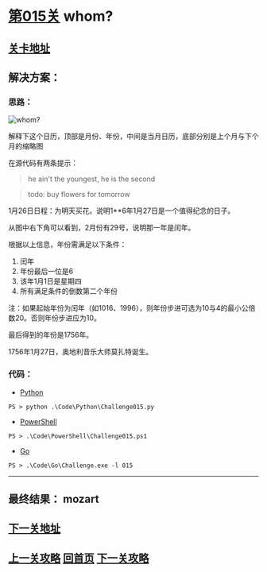 # [第015关][1] whom?

## [关卡地址][1]

## 解决方案：

### 思路：

![whom?][a]

解释下这个日历，顶部是月份、年份，中间是当月日历，底部分别是上个月与下个月的缩略图

在源代码有两条提示：

> he ain't the youngest, he is the second 

> todo: buy flowers for tomorrow 

1月26日日程：为明天买花。说明1**6年1月27日是一个值得纪念的日子。

从图中右下角可以看到，2月份有29号，说明那一年是闰年。

根据以上信息，年份需满足以下条件：

1. 闰年
2. 年份最后一位是6
3. 该年1月1日是星期四
4. 所有满足条件的倒数第二个年份

注：如果起始年份为闰年（如1016、1996），则年份步进可选为10与4的最小公倍数20。否则年份步进应为10。

最后得到的年份是1756年。

1756年1月27日，奥地利音乐大师莫扎特诞生。

### 代码：

* [Python][2]

```
PS > python .\Code\Python\Challenge015.py
```

* [PowerShell][3]

```
PS > .\Code\PowerShell\Challenge015.ps1
```

* [Go][4]

```
PS > .\Code\Go\Challenge.exe -l 015
```

---
## 最终结果： mozart

## [下一关地址][5]

## [上一关攻略][6] [回首页][7] [下一关攻略][8]

[1]: http://www.pythonchallenge.com/pc/return/uzi.html
[2]: ../Code/Python/Challenge015.py "点我查看源码"
[3]: ../Code/PowerShell/Challenge015.ps1 "点我查看源码"
[4]: ../Code/Go/Challenge015.go "点我查看源码"
[5]: http://www.pythonchallenge.com/pc/return/mozart.html
[6]: ./Challenge014.md "上一关攻略"
[7]: ../README.md "回首页"
[8]: ./Challenge016.md "下一关攻略"

[a]: http://www.pythonchallenge.com/pc/return/screen15.jpg
